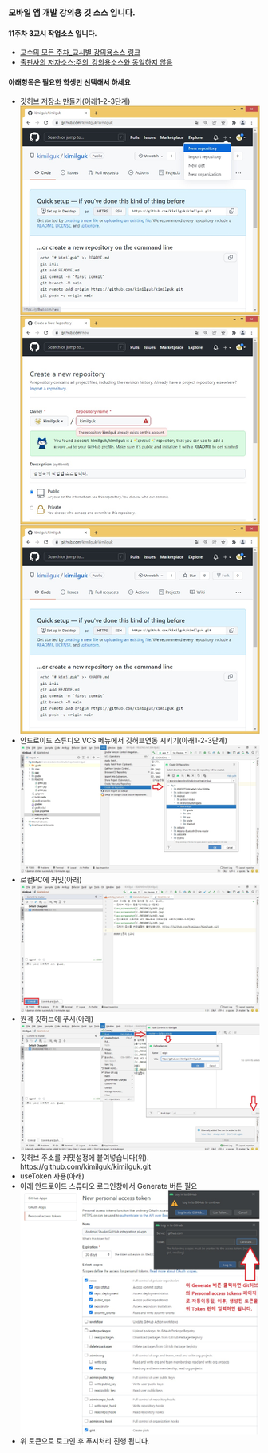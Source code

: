 ### 모바일 앱 개발 강의용 깃 소스 입니다.
#### 11주차 3교시 작업소스 입니다.
- [교수의 모든 주차_교시별 강의용소스 링크](https://github.com/kimilguk/kimilguk/branches/all)
- [출판사의 저자소스:주의_강의용소스와 동일하지 않음](https://github.com/mike-jung/DoItAndroidRev8)

#### 아래항목은 필요한 학생만 선택해서 하세요
- 깃허브 저장소 만들기(아래1-2-3단계)
![ex_screenshot](./README/git00.jpg)
![ex_screenshot](./README/git01.jpg)
![ex_screenshot](./README/git02.jpg)
- 안드로이드 스튜디오 VCS 메뉴에서 깃허브연동 시키기(아래1-2-3단계)
![ex_screenshot](./README/git03.jpg)
- 로컬PC에 커밋(아래)
![ex_screenshot](./README/git04.jpg)
- 원격 깃허브에 푸시(아래)
![ex_screenshot](./README/git05.jpg)
- 깃허브 주소를 커밋설정에 붙여넣습니다(위). https://github.com/kimilguk/kimilguk.git
- useToken 사용(아래)
- 아래 안드로이드 스튜디오 로그인창에서 Generate 버튼 필요
![ex_screenshot](./README/git06.jpg)
- 위 토큰으로 로그인 후 푸시처리 진행 됩니다.